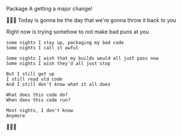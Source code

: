 Package A getting a major change!

🎉🎉🎉
Today is gonna be the day that we're gonna throw it back to you

Right now is trying somehow to not make bad puns at you

```
some nights I stay up, packaging my bad code
Some nights I call it awful

Some nights I wish that my builds would all just pass now
Some nights I wish they'd all just stop

But I still get up
I still read old code
And I still don't know what it all does

What does this code do?
When does this code run?

Most nights, I don't know
Anymore
```

🎉🎉🎉
